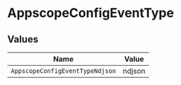 # AppscopeConfigEventType


## Values

| Name                            | Value                           |
| ------------------------------- | ------------------------------- |
| `AppscopeConfigEventTypeNdjson` | ndjson                          |